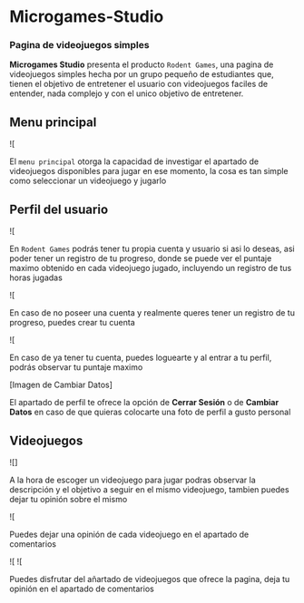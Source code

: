 # Microgames-Studio

### Pagina de videojuegos simples

**Microgames Studio** presenta el producto 
`Rodent Games`, una pagina de videojuegos 
simples hecha por un grupo pequeño de 
estudiantes que, tienen el objetivo de 
entretener el usuario con videojuegos faciles 
de entender, nada complejo y con el unico 
objetivo de entretener.

## Menu principal

![[](../IMG/MenuPrincipal.jtif)

El `menu principal` otorga la capacidad de 
investigar el apartado de videojuegos 
disponibles para jugar en ese momento, la 
cosa es tan simple como seleccionar un 
videojuego y jugarlo

## Perfil del usuario

![[](../IMG/Perfil.jtif)

En `Rodent Games` podrás tener tu propia 
cuenta y usuario si asi lo deseas, asi poder 
tener un registro de tu progreso, donde se 
puede ver el puntaje maximo obtenido en cada 
videojuego jugado, incluyendo un registro de 
tus horas jugadas

![[](../IMG/Register.jtif)

En caso de no poseer una cuenta y realmente 
queres tener un registro de tu progreso, 
puedes crear tu cuenta

![[](../IMG/Login.jtif)

En caso de ya tener tu cuenta, puedes 
loguearte y al entrar a tu perfil, podrás 
observar tu puntaje maximo

[Imagen de Cambiar Datos]

El apartado de perfil te ofrece la opción de 
**Cerrar Sesión** o de **Cambiar Datos** en 
caso de que quieras colocarte una foto de 
perfil a gusto personal 

## Videojuegos

![[](../IMG/ModuloJuego.jtif)]

A la hora de escoger un videojuego para jugar 
podras observar la descripción y el objetivo 
a seguir en el mismo videojuego, tambien 
puedes dejar tu opinión sobre el mismo

![[](../IMG/Comentarios.jtif)

Puedes dejar una opinión de cada videojuego 
en el apartado de comentarios

![[](../IMG/MenuJuego.jtif)
![[](../IMG/Gameplay.jtif)

Puedes disfrutar del añartado de videojuegos 
que ofrece la pagina, deja tu opinión en el 
apartado de comentarios
